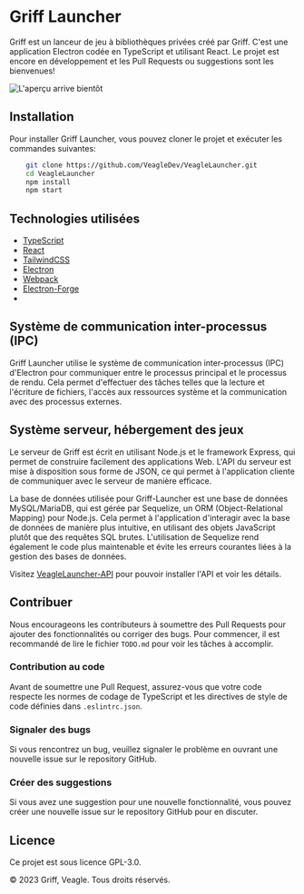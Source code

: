 Griff Launcher
==============

Griff est un lanceur de jeu à bibliothèques privées créé par Griff. C'est une application Electron codée en TypeScript et utilisant React. Le projet est encore en développement et les Pull Requests ou suggestions sont les bienvenues!

![L'aperçu arrive bientôt]()

Installation
------------

Pour installer Griff Launcher, vous pouvez cloner le projet et exécuter les commandes suivantes:
```bash
    git clone https://github.com/VeagleDev/VeagleLauncher.git
    cd VeagleLauncher
    npm install
    npm start
```


Technologies utilisées
----------------------

*   [TypeScript](https://www.typescriptlang.org/)
*   [React](https://reactjs.org/)
*   [TailwindCSS](https://tailwindcss.com/)
*   [Electron](https://electronjs.org/)
*   [Webpack](https://webpack.js.org/)
*   [Electron-Forge](https://www.electronforge.io/)
*   

Système de communication inter-processus (IPC)
----------------------------------------------

Griff Launcher utilise le système de communication inter-processus (IPC) d'Electron pour communiquer entre le processus principal et le processus de rendu. Cela permet d'effectuer des tâches telles que la lecture et l'écriture de fichiers, l'accès aux ressources système et la communication avec des processus externes.


Système serveur, hébergement des jeux
-----------------------------------------------

Le serveur de Griff est écrit en utilisant Node.js et le framework Express, qui permet de construire facilement des applications Web. L'API du serveur est mise à disposition sous forme de JSON, ce qui permet à l'application cliente de communiquer avec le serveur de manière efficace.

La base de données utilisée pour Griff-Launcher est une base de données MySQL/MariaDB, qui est gérée par Sequelize, un ORM (Object-Relational Mapping) pour Node.js. Cela permet à l'application d'interagir avec la base de données de manière plus intuitive, en utilisant des objets JavaScript plutôt que des requêtes SQL brutes. L'utilisation de Sequelize rend également le code plus maintenable et évite les erreurs courantes liées à la gestion des bases de données.

Visitez [VeagleLauncher-API](https://github.com/pierrbt/VeagleLauncher-API) pour pouvoir installer l'API et voir les détails.


Contribuer
----------

Nous encourageons les contributeurs à soumettre des Pull Requests pour ajouter des fonctionnalités ou corriger des bugs. Pour commencer, il est recommandé de lire le fichier `TODO.md` pour voir les tâches à accomplir.

### Contribution au code

Avant de soumettre une Pull Request, assurez-vous que votre code respecte les normes de codage de TypeScript et les directives de style de code définies dans `.eslintrc.json`.

### Signaler des bugs

Si vous rencontrez un bug, veuillez signaler le problème en ouvrant une nouvelle issue sur le repository GitHub.

### Créer des suggestions

Si vous avez une suggestion pour une nouvelle fonctionnalité, vous pouvez créer une nouvelle issue sur le repository GitHub pour en discuter.

Licence
-------

Ce projet est sous licence GPL-3.0.

© 2023 Griff, Veagle. Tous droits réservés.
